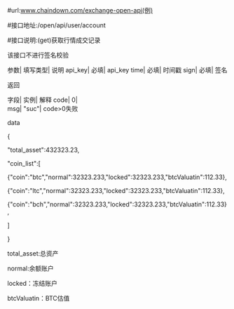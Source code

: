 #url:www.chaindown.com/exchange-open-api(例)#接口地址:/open/api/user/account#接口说明:(get)获取行情成交记录该接口不进行签名校验参数|	填写类型|	说明api_key|	必填|	api_keytime|	必填|	时间戳sign|	必填|	签名返回字段|	实例|	解释code|	0|	 msg|	"suc"|	code>0失败data	{"total_asset":432323.23,"coin_list":[{"coin":"btc","normal":32323.233,"locked":32323.233,"btcValuatin":112.33},{"coin":"ltc","normal":32323.233,"locked":32323.233,"btcValuatin":112.33},{"coin":"bch","normal":32323.233,"locked":32323.233,"btcValuatin":112.33},]}total_asset:总资产normal:余额账户locked：冻结账户btcValuatin：BTC估值